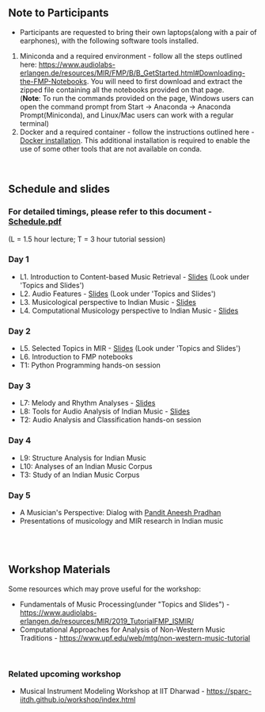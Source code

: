 <!--
### Expected background
Participants are expected to have a strong background (3+ years of undergraduate curriculum) in two or more of the following: programming, signal processing, music. Researchers and musicians with an interest in technology are welcome.  

**Space is limited. Please fill out the pre-registration form if interested, and we will get back to you with further instructions by September 15.**  
Link to the form: <a href="https://forms.gle/dLoJbC3Ljc5vBhgp8">https://forms.gle/dLoJbC3Ljc5vBhgp8</a>  -->

## Note to Participants
* Participants are requested to bring their own laptops(along with a pair of earphones), with the following software tools installed.
1. Miniconda and a required environment - follow all the steps outlined here: <a href="https://www.audiolabs-erlangen.de/resources/MIR/FMP/B/B_GetStarted.html#Downloading-the-FMP-Notebooks">https://www.audiolabs-erlangen.de/resources/MIR/FMP/B/B_GetStarted.html#Downloading-the-FMP-Notebooks</a>. You will need to first download and extract the zipped file containing all the notebooks provided on that page.<br/>
(**Note**: To run the commands provided on the page, Windows users can open the command prompt from Start -> Anaconda -> Anaconda Prompt(Miniconda), and Linux/Mac users can work with a regular terminal)
2. Docker and a required container - follow the instructions outlined here - [Docker installation](docker_instr.md). This additional installation is required to enable the use of some other tools that are not available on conda.
<br/>


## Schedule and slides
### For detailed timings, please refer to this document - [Schedule.pdf](Schedule_full.pdf)
(L = 1.5 hour lecture;  T = 3 hour tutorial session)

### Day 1
* L1. Introduction to Content-based Music Retrieval - <a href="https://www.audiolabs-erlangen.de/resources/MIR/2019_TutorialFMP_ISMIR/">Slides</a> (Look under 'Topics and Slides')
* L2. Audio Features - <a href="https://www.audiolabs-erlangen.de/resources/MIR/2019_TutorialFMP_ISMIR/">Slides</a> (Look under 'Topics and Slides')
* L3. Musicological perspective to Indian Music - <a href="https://drive.google.com/open?id=1w-ar98c-sd86l1YMhJDeqXuVbVBOr7CC">Slides</a>
* L4. Computational Musicology perspective to Indian Music - [Slides](slides/1-Computational-Musicology-and-Indian-Music.pdf)

### Day 2
* L5. Selected Topics in MIR - <a href="https://www.audiolabs-erlangen.de/resources/MIR/2019_TutorialFMP_ISMIR/">Slides</a> (Look under 'Topics and Slides')
* L6. Introduction to FMP notebooks
* T1: Python Programming hands-on session

### Day 3
* L7: Melody and Rhythm Analyses - [Slides](slides/2-Melody-and-Rhythm-Analysis.pdf)
* L8: Tools for Audio Analysis of Indian Music - [Slides](slides/3-Tools-for-audio-analysis.pdf)
* T2: Audio Analysis and Classification hands-on session

### Day 4
* L9: Structure Analysis for Indian Music
* L10: Analyses of an Indian Music Corpus 
* T3: Study of an Indian Music Corpus
 
### Day 5
* A Musician's Perspective: Dialog with <a href="https://aneeshpradhan.com/">Pandit Aneesh Pradhan</a>
* Presentations of musicology and MIR research in Indian music
<!--* Hindustani classical music concert-->
<br/><br/>

## Workshop Materials
Some resources which may prove useful for the workshop:
* Fundamentals of Music Processing(under "Topics and Slides") - <a href="https://www.audiolabs-erlangen.de/resources/MIR/2019_TutorialFMP_ISMIR/">https://www.audiolabs-erlangen.de/resources/MIR/2019_TutorialFMP_ISMIR/</a>
* Computational Approaches for Analysis of Non-Western Music Traditions - <a href="https://www.upf.edu/web/mtg/non-western-music-tutorial">https://www.upf.edu/web/mtg/non-western-music-tutorial</a>

<br/>

### Related upcoming workshop
* Musical Instrument Modeling Workshop at IIT Dharwad - <a href="https://sparc-iitdh.github.io/workshop/index.html">https://sparc-iitdh.github.io/workshop/index.html</a>
